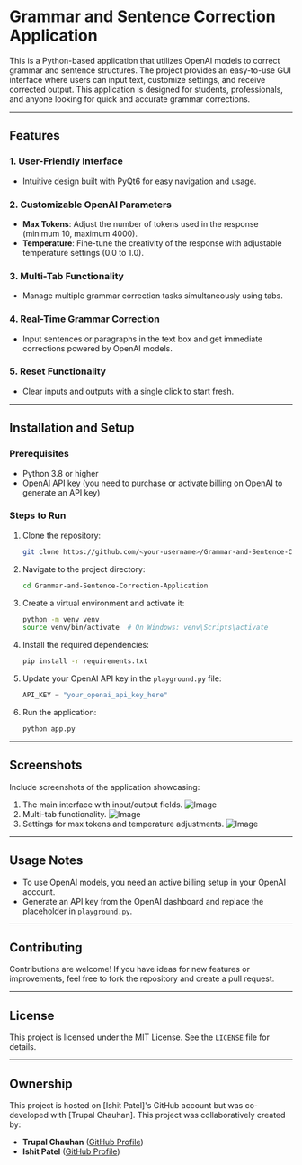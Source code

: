 # Grammar and Sentence Correction Application

This is a Python-based application that utilizes OpenAI models to correct grammar and sentence structures. The project provides an easy-to-use GUI interface where users can input text, customize settings, and receive corrected output. This application is designed for students, professionals, and anyone looking for quick and accurate grammar corrections.

---

## Features

### 1. **User-Friendly Interface**
- Intuitive design built with PyQt6 for easy navigation and usage.

### 2. **Customizable OpenAI Parameters**
- **Max Tokens**: Adjust the number of tokens used in the response (minimum 10, maximum 4000).
- **Temperature**: Fine-tune the creativity of the response with adjustable temperature settings (0.0 to 1.0).

### 3. **Multi-Tab Functionality**
- Manage multiple grammar correction tasks simultaneously using tabs.

### 4. **Real-Time Grammar Correction**
- Input sentences or paragraphs in the text box and get immediate corrections powered by OpenAI models.

### 5. **Reset Functionality**
- Clear inputs and outputs with a single click to start fresh.

---

## Installation and Setup

### Prerequisites
- Python 3.8 or higher
- OpenAI API key (you need to purchase or activate billing on OpenAI to generate an API key)

### Steps to Run
1. Clone the repository:
   ```bash
   git clone https://github.com/<your-username>/Grammar-and-Sentence-Correction-Application.git
   ```
2. Navigate to the project directory:
   ```bash
   cd Grammar-and-Sentence-Correction-Application
   ```
3. Create a virtual environment and activate it:
   ```bash
   python -m venv venv
   source venv/bin/activate  # On Windows: venv\Scripts\activate
   ```
4. Install the required dependencies:
   ```bash
   pip install -r requirements.txt
   ```
5. Update your OpenAI API key in the `playground.py` file:
   ```python
   API_KEY = "your_openai_api_key_here"
   ```
6. Run the application:
   ```bash
   python app.py
   ```

---

## Screenshots
Include screenshots of the application showcasing:
1. The main interface with input/output fields.
   ![Image](https://github.com/user-attachments/assets/45e0c89c-5ab4-433f-abd9-1e988a35de8c)
2. Multi-tab functionality.
   ![Image](https://github.com/user-attachments/assets/1e3e4b79-456e-40d0-8942-3644b1fa8368)
3. Settings for max tokens and temperature adjustments.
 ![Image](https://github.com/user-attachments/assets/d77b21d6-7bb2-4d0c-9b58-2d07527b0450)
   
---

## Usage Notes
- To use OpenAI models, you need an active billing setup in your OpenAI account.
- Generate an API key from the OpenAI dashboard and replace the placeholder in `playground.py`.

---

## Contributing
Contributions are welcome! If you have ideas for new features or improvements, feel free to fork the repository and create a pull request.

---

## License
This project is licensed under the MIT License. See the `LICENSE` file for details.

---

## Ownership
This project is hosted on [Ishit Patel]'s GitHub account but was co-developed with [Trupal Chauhan].
This project was collaboratively created by:

- **Trupal Chauhan** ([GitHub Profile](https://github.com/TrupalChauhan7))
- **Ishit Patel** ([GitHub Profile](https://github.com/ishit-patel02))

